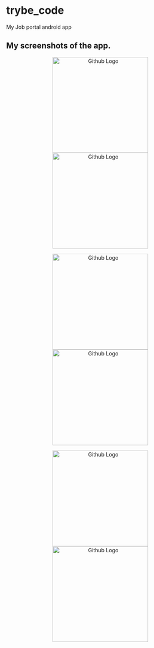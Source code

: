 # trybe_code
My Job portal android app
 
## My screenshots of the app.

<p align="center">
  <img src="https://github.com/dawno/trybe_code/blob/master/Images/Screenshot_1547640394.png" width="256" title="Github Logo">
  <img src="https://github.com/dawno/trybe_code/blob/master/Images/Screenshot_1547640665.png" width="256" title="Github Logo">
</p>
<p align="center">
  <img src="https://github.com/dawno/trybe_code/blob/master/Images/img3.jpeg" width="256" title="Github Logo">
  <img src="https://github.com/dawno/trybe_code/blob/master/Images/Screenshot_1547640686.png" width="256" title="Github Logo">
</p>
<p align="center">
  <img src="https://github.com/dawno/trybe_code/blob/master/Images/Screenshot_1547640754.png" width="256" title="Github Logo">
  <img src="https://github.com/dawno/trybe_code/blob/master/Images/Screenshot_1547641765.png" width="256" title="Github Logo">
</p>
